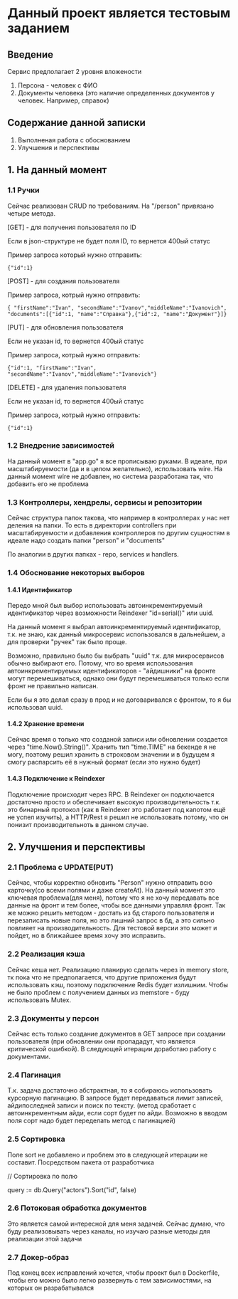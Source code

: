 # Данный проект является тестовым заданием

## Введение
Сервис предполагает 2 уровня вложености

1) Персона - человек с ФИО
2) Документы человека (это наличие определенных документов у человек. Например, справок)

## Содержание данной записки
1) Выполненая работа с обоснованием
2) Улучшения и перспективы

## 1. На данный момент
### 1.1 Ручки
Сейчас реализован CRUD по требованиям. На "/person" привязано четыре метода.

[GET] - для получения пользователя по ID

Если в json-структуре не будет поля ID, то вернется 400ый статус

Пример запроса который нужно отправить:

`{"id":1}`

[POST] - для создания пользователя

Пример запроса, котрый нужно отправить:

`{ "firstName":"Ivan", "secondName":"Ivanov","middleName":"Ivanovich", "documents":[{"id":1, "name":"Справка"},{"id":2, "name":"Документ"}]}`

[PUT] - для обновления пользователя

Если не указан id, то вернется 400ый статус

Пример запроса, котрый нужно отправить:

`{"id":1, "firstName":"Ivan", "secondName":"Ivanov","middleName":"Ivanovich"}`

[DELETE] - для удаления пользователя

Если не указан id, то вернется 400ый статус

Пример запроса, котрый нужно отправить:

`{"id":1}`

### 1.2 Внедрение зависимостей
На данный момент в "app.go" я все прописываю руками. В идеале, при масштабируемости (да и в целом желательно), использовать wire. На данный момент wire не добавлен, но система разработана так, что добавить его не проблема

### 1.3 Контроллеры, хендрелы, сервисы и репозитории
Сейчас структура папок такова, что например в контроллерах у нас нет деления на папки. То есть в директории controllers при масштабируемости и добавления контроллеров по другим сущностям в идеале надо создать папки "person" и "documents"

По аналогии в других папках - repo, services и handlers.

### 1.4 Обоснование некоторых выборов
#### 1.4.1 Идентификатор

Передо мной был выбор использовать автоинкрементируемый идентификатор через возможности Reindexer "id=serial()" или uuid.

На данный момент я выбрал автоинкрементируемый идентификатор, т.к. не знаю, как данный микросервис использовался в дальнейшем, а для проверки "ручек" так было проще.

Возможно, правильно было бы выбрать "uuid" т.к. для микросервисов обычно выбирают его. Потому, что во время использования автоинкрементируемых идентификаторов - "айдишники" на фронте могут перемешиваться, однако они будут перемешиваться только если фронт не правильно написан.

Если бы я это делал сразу в прод и не договаривался с фронтом, то я бы использовал uuid.

#### 1.4.2 Хранение времени
Сейчас время о только что созданой записи или обновлении создается через "time.Now().String()". Хранить тип "time.TIME" на бекенде я не могу, поэтому решил хранить в строковом значении и в будущем я смогу распарсить её в нужный формат (если это нужно будет) 

#### 1.4.3 Подключение к Reindexer

Подключение происходит через RPC. В Reindexer он подключается достаточно просто и обеспечивает высокую производительность т.к. это бинарный протокол (как в Reindexer это работает под капотом ещё не успел изучить), а HTTP/Rest я решил не использовать потому, что он понизит производительноть в данном случае.

## 2. Улучшения и перспективы
### 2.1 Проблема с UPDATE(PUT)
Сейчас, чтобы корректно обновить "Person" нужно отправить всю карточку(со всеми полями и даже createAt). На данный момент это ключевая проблема(для меня), потому что я не хочу передавать все данные на фронт и тем более, чтобы все данными управлял фронт. Так же можно решить методом - достать из бд старого пользователя и перезаписать новые поля, но это лишний запрос в бд, а это сильно повлияет на производительность. Для тестовой версии это может и пойдет, но в ближайшее время хочу это исправить.

### 2.2 Реализация кэша
Сейчас кеша нет. Реализацию планирую сделать через in memory store, тк пока что не предполагается, что другие приложения будут использовать кэш, поэтому подключение Redis будет излишним. Чтобы не было проблем с получением данных из memstore - буду использовать Mutex.

### 2.3 Документы у персон
Сейчас есть только создание документов в GET запросе при создании пользователя (при обновлении они пропададут, что является критической ошибкой). В следующей итерации доработаю работу с документами.

### 2.4 Пагинация
Т.к. задача достаточно абстрактная, то я собираюсь использовать курсорную пагинацию. В запросе будет передаваться лимит записей, айдипоследней записи и поиск по тексту. (метод сработает с автоинкрементным айди, если сорт будет по айди. Возможно в вводом поля сорт надо будет переделать метод с пагинацией)

### 2.5 Сортировка
Поле sort не добавлено и проблем это в следующей итерации не составит. Посредством пакета от разработчика

// Сортировка по полю


query := db.Query("actors").Sort("id", false)

### 2.6 Потоковая обработка документов
Это является самой интересной для меня задачей. Сейчас думаю, что буду реализовывать через каналы, но изучаю разные методы для реализации этой задачи

### 2.7 Докер-образ
Под конец всех исправлений хочется, чтобы проект был в Dockerfile, чтобы его можно было легко развернуть с тем зависимостями, на которых он разрабатывался